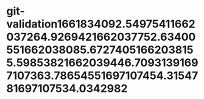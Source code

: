 # git-validation1661834092.54975411662037264.9269421662037752.63400551662038085.67274051662038155.59853821662039446.70931391697107363.78654551697107454.3154781697107534.0342982